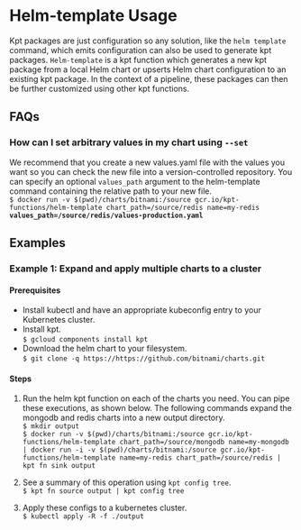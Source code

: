 <!-- Copyright 2020 Google LLC

Licensed under the Apache License, Version 2.0 (the "License");
you may not use this file except in compliance with the License.
You may obtain a copy of the License at

    https://www.apache.org/licenses/LICENSE-2.0

Unless required by applicable law or agreed to in writing, software
distributed under the License is distributed on an "AS IS" BASIS,
WITHOUT WARRANTIES OR CONDITIONS OF ANY KIND, either express or implied.
See the License for the specific language governing permissions and
limitations under the License. -->

# Helm-template Usage

Kpt packages are just configuration so any solution, like the `helm template` command, which emits configuration can also be used to generate kpt packages. `Helm-template` is a kpt function which generates a new kpt package from a local Helm chart or upserts Helm chart configuration to an existing kpt package. In the context of a pipeline, these packages can then be further customized using other kpt functions.

## FAQs

### How can I set arbitrary values in my chart using `--set`

We recommend that you create a new values.yaml file with the values you want so you can check the new file into a version-controlled repository. You can specify an optional `values_path` argument to the helm-template command containing the relative path to your new file.  
`$ docker run -v $(pwd)/charts/bitnami:/source gcr.io/kpt-functions/helm-template chart_path=/source/redis name=my-redis` **`values_path=/source/redis/values-production.yaml`**

## Examples

### Example 1: Expand and apply multiple charts to a cluster

#### Prerequisites

* Install kubectl and have an appropriate kubeconfig entry to your Kubernetes cluster.
* Install kpt.  
    `$ gcloud components install kpt`
* Download the helm chart to your filesystem.  
    `$ git clone -q https://https://github.com/bitnami/charts.git`

#### Steps

1. Run the helm kpt function on each of the charts you need. You can pipe these executions, as shown below. The following commands expand the mongodb and redis charts into a new output directory.  
`$ mkdir output`  
`$ docker run -v $(pwd)/charts/bitnami:/source gcr.io/kpt-functions/helm-template chart_path=/source/mongodb name=my-mongodb | docker run -i -v $(pwd)/charts/bitnami:/source gcr.io/kpt-functions/helm-template name=my-redis chart_path=/source/redis | kpt fn sink output`

2. See a summary of this operation using `kpt config tree`.  
`$ kpt fn source output | kpt config tree`

3. Apply these configs to a kubernetes cluster.  
`$ kubectl apply -R -f ./output`
